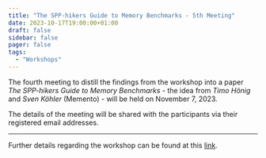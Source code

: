 ```yaml
---
title: "The SPP-hikers Guide to Memory Benchmarks - 5th Meeting"
date: 2023-10-17T19:00:00+01:00
draft: false
sidebar: false
pager: false
tags:
  - "Workshops"
---
```


The fourth meeting to distill the findings from the workshop into a paper *The SPP-hikers Guide to Memory Benchmarks* - the idea from _Timo Hönig_ and _Sven Köhler_ (Memento) - will be held on November 7, 2023.

The details of the meeting will be shared with the participants via their registered email addresses.

---

Further details regarding the workshop can be found at this [link](/posts/mini-workshop_2023).
